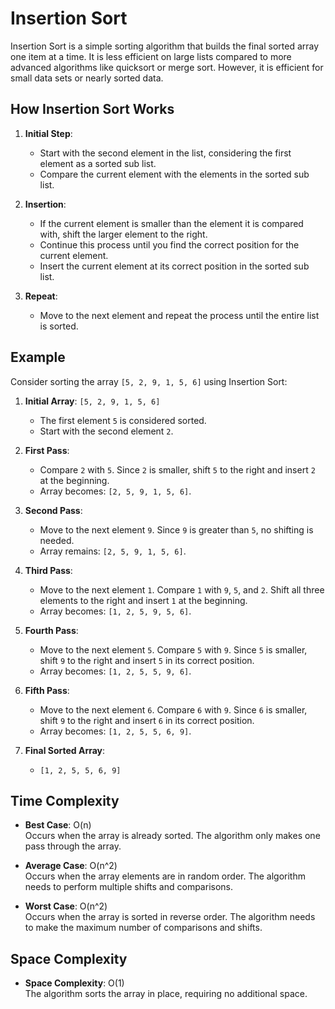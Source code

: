 # Insertion Sort

Insertion Sort is a simple sorting algorithm that builds the final sorted array one item at a time. It is less efficient on large lists compared to more advanced algorithms like quicksort or merge sort. However, it is efficient for small data sets or nearly sorted data.

## How Insertion Sort Works

1. **Initial Step**:

   - Start with the second element in the list, considering the first element as a sorted sub list.
   - Compare the current element with the elements in the sorted sub list.

2. **Insertion**:

   - If the current element is smaller than the element it is compared with, shift the larger element to the right.
   - Continue this process until you find the correct position for the current element.
   - Insert the current element at its correct position in the sorted sub list.

3. **Repeat**:
   - Move to the next element and repeat the process until the entire list is sorted.

## Example

Consider sorting the array `[5, 2, 9, 1, 5, 6]` using Insertion Sort:

1. **Initial Array**: `[5, 2, 9, 1, 5, 6]`

   - The first element `5` is considered sorted.
   - Start with the second element `2`.

2. **First Pass**:

   - Compare `2` with `5`. Since `2` is smaller, shift `5` to the right and insert `2` at the beginning.
   - Array becomes: `[2, 5, 9, 1, 5, 6]`.

3. **Second Pass**:

   - Move to the next element `9`. Since `9` is greater than `5`, no shifting is needed.
   - Array remains: `[2, 5, 9, 1, 5, 6]`.

4. **Third Pass**:

   - Move to the next element `1`. Compare `1` with `9`, `5`, and `2`. Shift all three elements to the right and insert `1` at the beginning.
   - Array becomes: `[1, 2, 5, 9, 5, 6]`.

5. **Fourth Pass**:

   - Move to the next element `5`. Compare `5` with `9`. Since `5` is smaller, shift `9` to the right and insert `5` in its correct position.
   - Array becomes: `[1, 2, 5, 5, 9, 6]`.

6. **Fifth Pass**:

   - Move to the next element `6`. Compare `6` with `9`. Since `6` is smaller, shift `9` to the right and insert `6` in its correct position.
   - Array becomes: `[1, 2, 5, 5, 6, 9]`.

7. **Final Sorted Array**:
   - `[1, 2, 5, 5, 6, 9]`

## Time Complexity

- **Best Case**: O(n)  
  Occurs when the array is already sorted. The algorithm only makes one pass through the array.

- **Average Case**: O(n^2)  
  Occurs when the array elements are in random order. The algorithm needs to perform multiple shifts and comparisons.

- **Worst Case**: O(n^2)  
  Occurs when the array is sorted in reverse order. The algorithm needs to make the maximum number of comparisons and shifts.

## Space Complexity

- **Space Complexity**: O(1)  
  The algorithm sorts the array in place, requiring no additional space.
